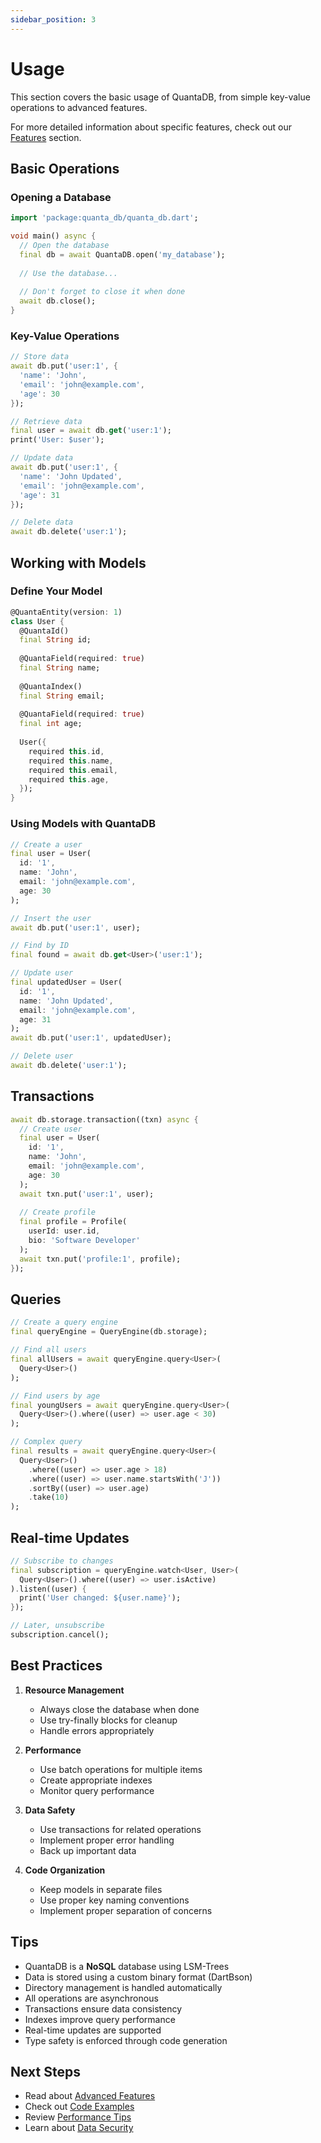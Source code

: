 ```yaml
---
sidebar_position: 3
---
```


# Usage

This section covers the basic usage of QuantaDB, from simple key-value operations to advanced features.

For more detailed information about specific features, check out our [Features](features) section.

## Basic Operations

### Opening a Database

```dart
import 'package:quanta_db/quanta_db.dart';

void main() async {
  // Open the database
  final db = await QuantaDB.open('my_database');
  
  // Use the database...
  
  // Don't forget to close it when done
  await db.close();
}
```

### Key-Value Operations

```dart
// Store data
await db.put('user:1', {
  'name': 'John',
  'email': 'john@example.com',
  'age': 30
});

// Retrieve data
final user = await db.get('user:1');
print('User: $user');

// Update data
await db.put('user:1', {
  'name': 'John Updated',
  'email': 'john@example.com',
  'age': 31
});

// Delete data
await db.delete('user:1');
```

## Working with Models

### Define Your Model

```dart
@QuantaEntity(version: 1)
class User {
  @QuantaId()
  final String id;
  
  @QuantaField(required: true)
  final String name;
  
  @QuantaIndex()
  final String email;
  
  @QuantaField(required: true)
  final int age;
  
  User({
    required this.id,
    required this.name,
    required this.email,
    required this.age,
  });
}
```

### Using Models with QuantaDB

```dart
// Create a user
final user = User(
  id: '1',
  name: 'John',
  email: 'john@example.com',
  age: 30
);

// Insert the user
await db.put('user:1', user);

// Find by ID
final found = await db.get<User>('user:1');

// Update user
final updatedUser = User(
  id: '1',
  name: 'John Updated',
  email: 'john@example.com',
  age: 31
);
await db.put('user:1', updatedUser);

// Delete user
await db.delete('user:1');
```

## Transactions

```dart
await db.storage.transaction((txn) async {
  // Create user
  final user = User(
    id: '1',
    name: 'John',
    email: 'john@example.com',
    age: 30
  );
  await txn.put('user:1', user);
  
  // Create profile
  final profile = Profile(
    userId: user.id,
    bio: 'Software Developer'
  );
  await txn.put('profile:1', profile);
});
```

## Queries

```dart
// Create a query engine
final queryEngine = QueryEngine(db.storage);

// Find all users
final allUsers = await queryEngine.query<User>(
  Query<User>()
);

// Find users by age
final youngUsers = await queryEngine.query<User>(
  Query<User>().where((user) => user.age < 30)
);

// Complex query
final results = await queryEngine.query<User>(
  Query<User>()
    .where((user) => user.age > 18)
    .where((user) => user.name.startsWith('J'))
    .sortBy((user) => user.age)
    .take(10)
);
```

## Real-time Updates

```dart
// Subscribe to changes
final subscription = queryEngine.watch<User, User>(
  Query<User>().where((user) => user.isActive)
).listen((user) {
  print('User changed: ${user.name}');
});

// Later, unsubscribe
subscription.cancel();
```

## Best Practices

1. **Resource Management**
   - Always close the database when done
   - Use try-finally blocks for cleanup
   - Handle errors appropriately

2. **Performance**
   - Use batch operations for multiple items
   - Create appropriate indexes
   - Monitor query performance

3. **Data Safety**
   - Use transactions for related operations
   - Implement proper error handling
   - Back up important data

4. **Code Organization**
   - Keep models in separate files
   - Use proper key naming conventions
   - Implement proper separation of concerns

## Tips

- QuantaDB is a **NoSQL** database using LSM-Trees
- Data is stored using a custom binary format (DartBson)
- Directory management is handled automatically
- All operations are asynchronous
- Transactions ensure data consistency
- Indexes improve query performance
- Real-time updates are supported
- Type safety is enforced through code generation

## Next Steps

- Read about [Advanced Features](features/)
- Check out [Code Examples](../code_examples)
- Review [Performance Tips](features/high-performance.md)
- Learn about [Data Security](features/data-security.md) 
